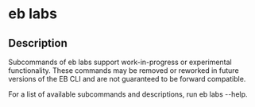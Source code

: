 # eb labs<a name="eb3-labs"></a>

## Description<a name="eb3-labsdescription"></a>

Subcommands of eb labs support work\-in\-progress or experimental functionality\. These commands may be removed or reworked in future versions of the EB CLI and are not guaranteed to be forward compatible\.

For a list of available subcommands and descriptions, run eb labs \-\-help\.